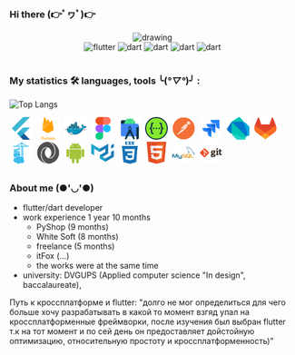 ###  Hi there (👉ﾟヮﾟ)👉

<div id="header" align="center">
  <img src="https://c.tenor.com/WHOwHxdVSQIAAAAC/tenor.gif" alt="drawing" height="150" />
</div>
<div id="header" align="center">
  <img src="https://img.shields.io/badge/Flutter-%2302569B.svg?style=for-the-badge&logo=Flutter&logoColor=white&style=flat" alt="flutter" />
  <img src="https://img.shields.io/badge/dart-%230175C2.svg?style=for-the-badge&logo=dart&logoColor=white&style=flat" alt="dart" />
  <img src="https://img.shields.io/badge/jira-%230A0FFF.svg?style=for-the-badge&logo=jira&logoColor=white&style=flat" alt="dart" />
  <img src="https://img.shields.io/badge/Android-3DDC84?style=for-the-badge&logo=android&style=flat&logoColor=white" alt="dart" />
  <img src="https://img.shields.io/badge/iOS-000000?style=for-the-badge&logo=ios&logoColor=white&style=flat" alt="dart" />
</div>
<div id="header" align="center">
  <img src="https://komarev.com/ghpvc/?username=pib0di&color=blue" alt=""/>
</div>


###  My statistics :hammer_and_wrench: languages, tools  ╰(*°▽°*)╯ :


![Top Langs](https://github-readme-stats.vercel.app/api/top-langs/?username=pib0di&hide=CMake,C++,c++,cpp,Cpp,cp,c,C&layout=compact)
<div>
  <img src="https://github.com/devicons/devicon/blob/master/icons/flutter/flutter-original.svg" title="Flutter" alt="Flutter" width="40" height="40"/>&nbsp;
  <img src="https://github.com/devicons/devicon/blob/master/icons/firebase/firebase-plain-wordmark.svg" title="Firebase" alt="Firebase" width="40" height="40"/>&nbsp;
  <img src="https://raw.githubusercontent.com/devicons/devicon/6910f0503efdd315c8f9b858234310c06e04d9c0/icons/docker/docker-original.svg" title="docker" alt="docker" width="40" height="40"/>&nbsp;
  <img src="https://github.com/devicons/devicon/blob/master/icons/figma/figma-original.svg" title="figma" alt="figma" width="40" height="40"/>&nbsp;
  <img src="https://github.com/devicons/devicon/blob/master/icons/androidstudio/androidstudio-original.svg" title="androidstudio" alt="androidstudio" width="40" height="40"/>&nbsp;
  <img src="https://github.com/devicons/devicon/blob/master/icons/swagger/swagger-original.svg" title="swagger" alt="swagger" width="40" height="40"/>&nbsp;
  <img src="https://github.com/devicons/devicon/blob/master/icons/postman/postman-original.svg" title="postman" alt="postman" width="40" height="40"/>&nbsp;
  <img src="https://github.com/devicons/devicon/blob/master/icons/jira/jira-original.svg" title="jira" alt="jira" width="40" height="40"/>&nbsp;
  <img src="https://github.com/devicons/devicon/blob/master/icons/dart/dart-original.svg" title="dart" alt="dart" width="40" height="40"/>&nbsp;
  <img src="https://github.com/devicons/devicon/blob/master/icons/gitlab/gitlab-original.svg" title="gitlab" alt="gitlab" width="40" height="40"/>&nbsp;
  <img src="https://github.com/devicons/devicon/blob/master/icons/portainer/portainer-original.svg" title="portainer" alt="portainer" width="40" height="40"/>&nbsp;
  <img src="https://github.com/devicons/devicon/blob/master/icons/json/json-plain.svg" title="json" alt="json" width="40" height="40"/>&nbsp;
  <img src="https://github.com/devicons/devicon/blob/master/icons/android/android-original.svg" title="android" alt="android" width="40" height="40"/>&nbsp;
  <img src="https://github.com/devicons/devicon/blob/master/icons/materialui/materialui-original.svg" title="Material UI" alt="Material UI" width="40" height="40"/>&nbsp;
  <img src="https://github.com/devicons/devicon/blob/master/icons/css3/css3-plain-wordmark.svg"  title="CSS3" alt="CSS" width="40" height="40"/>&nbsp;
  <img src="https://github.com/devicons/devicon/blob/master/icons/html5/html5-original.svg" title="HTML5" alt="HTML" width="40" height="40"/>&nbsp;
  <img src="https://github.com/devicons/devicon/blob/master/icons/mysql/mysql-original-wordmark.svg" title="MySQL"  alt="MySQL" width="40" height="40"/>&nbsp;
  <img src="https://github.com/devicons/devicon/blob/master/icons/git/git-original-wordmark.svg" title="Git" **alt="Git" width="40" height="40"/>
</div>

##


###  About me  (●'◡'●)
 - flutter/dart developer
 - work experience 1 year 10 months
   - PyShop (9 months)
   - White Soft (8 months)
   - freelance (5 months)
   - itFox (...)
   - the works were at the same time
 - university: DVGUPS (Applied computer science "In design", baccalaureate),

Путь к кроссплатформе и flutter: "долго не мог определиться для чего больше хочу разрабатывать в какой то момент взгяд упал на кроссплатформенные фреймворки, после изучения был выбран flutter 
т.к на тот момент и по сей день он предоставляет дойстойную оптимизацию, относительную простоту и кроссплатформенность)" 
<!--

**Pib0di/pib0di** is a ✨ _special_ ✨ repository because its `README.md` (this file) appears on your GitHub profile.

Here are some ideas to get you started:

- 🔭 I’m currently working on ...
- 🌱 I’m currently learning ...
- 👯 I’m looking to collaborate on ...
- 🤔 I’m looking for help with ...
- 💬 Ask me about ...
- 📫 How to reach me: ...
- 😄 Pronouns: ...
- ⚡ Fun fact: ...
-->
